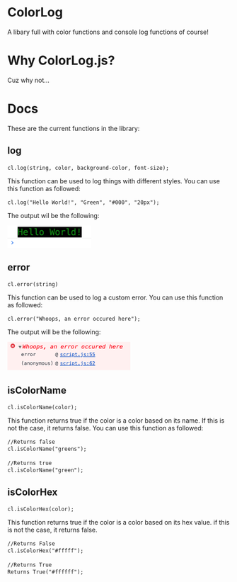 # ColorLog
A libary full with color functions and console log functions of course!

# Why ColorLog.js?
Cuz why not...

# Docs

These are the current functions in the library:

## log
```
cl.log(string, color, background-color, font-size);
```
This function can be used to log things with different styles.
You can use this function as followed:
```
cl.log("Hello World!", "Green", "#000", "20px");
```
The output wil be the following:

![Screenshot](assets/output1.png)

## error

```
cl.error(string)
```
This function can be used to log a custom error.
You can use this function as followed:

```
cl.error("Whoops, an error occured here");
```
The output will be the following:

![Screenshot](assets/output2.png)

## isColorName

```
cl.isColorName(color);
```
This function returns true if the color is a color based on its name. If this is not the case, it returns false.
You can use this function as followed:
```
//Returns false
cl.isColorName("greens");

//Returns true
cl.isColorName("green");
```

## isColorHex

```
cl.isColorHex(color);
```
This function returns true if the color is a color based on its hex value. if this is not the case, it returns false.

```
//Returns False
cl.isColorHex("#fffff");

//Returns True
Returns True("#ffffff");
```
